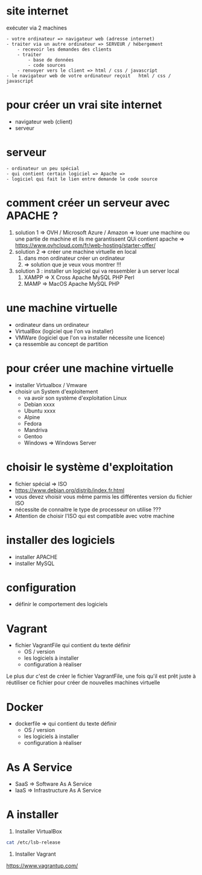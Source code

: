 
# site internet

exécuter via 2 machines 

    - votre ordinateur => navigateur web (adresse internet)
    - traiter via un autre ordinateur => SERVEUR / hébergement
        - recevoir les demandes des clients 
        - traiter 
            - base de données 
            - code sources 
        - renvoyer vers le client => html / css / javascript 
    - le navigateur web de votre ordinateur reçoit   html / css / javascript 

# pour créer un vrai site internet

- navigateur web (client)
- serveur 

# serveur 

    - ordinateur un peu spécial 
    - qui contient certain logiciel => Apache => 
    - logiciel qui fait le lien entre demande le code source

# comment créer un serveur avec APACHE ?

1. solution 1 => OVH / Microsoft Azure / Amazon => louer une machine ou une partie de machine et ils me garantissent QUi contient apache => https://www.ovhcloud.com/fr/web-hosting/starter-offer/
2. solution 2 => créer une machine virtuelle en local
    1. dans mon ordinateur créer un ordinateur 
    1. => solution que je veux vous montrer !!!
3. solution 3 : installer un logiciel qui va ressembler à un server local
    1. XAMPP => X Cross Apache MySQL PHP Perl
    1. MAMP  => MacOS Apache  MySQL PHP 


# une machine virtuelle 

- ordinateur dans un ordinateur 
- VirtualBox (logiciel que l'on va installer)
- VMWare (logiciel que l'on va installer nécessite une licence)
- ça ressemble au concept de partition 


# pour créer une machine virtuelle

- installer Virtualbox / Vmware
- choisir un System d'exploitement 
    - va avoir son système d'exploitation Linux
    - Debian  xxxx
    - Ubuntu  xxxx
    - Alpine
    - Fedora
    - Mandriva
    - Gentoo 
    - Windows => Windows Server 

# choisir le système d'exploitation 

- fichier spécial => ISO 
- https://www.debian.org/distrib/index.fr.html
- vous devez vhoisir vous même parmis les différentes version du fichier ISO
- nécessite de connaitre le type de processeur on utilise ??? 
- Attention de choisir l'ISO qui est compatible avec votre machine 

# installer des logiciels 

- installer APACHE 
- installer MySQL 

# configuration 

- définir le comportement des logiciels 

# Vagrant 

- fichier VagrantFile qui contient du texte définir 
    - OS / version
    - les logiciels à installer 
    - configuration à réaliser 

Le plus dur c'est de créer le fichier VagrantFile, une fois qu'il est prêt 
juste à réutiliser ce fichier pour créer de nouvelles machines virtuelle 

# Docker

- dockerfile =>  qui contient du texte définir 
    - OS / version
    - les logiciels à installer 
    - configuration à réaliser  

# As A Service

- SaaS => Software As A Service 
- IaaS => Infrastructure As A Service 


# A installer 

1. Installer VirtualBox

```bash
cat /etc/lsb-release
```

1. Installer Vagrant 

https://www.vagrantup.com/